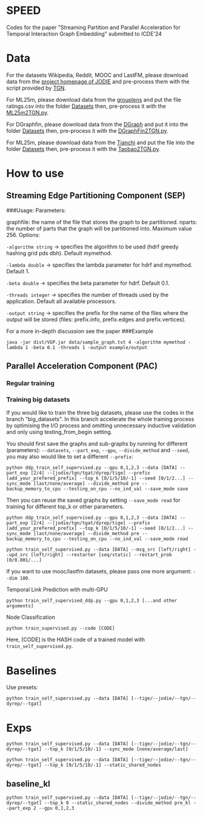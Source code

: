 # SPEED
Codes for the paper "Streaming Partition and Parallel Acceleration for Temporal Interaction Graph Embedding" submitted to ICDE'24

# Data

For the datasets Wikipedia, Reddit, MOOC and LastFM, please download data from the [project homepage of JODIE](https://snap.stanford.edu/jodie/) and pre-process them with the script provided by [TGN](https://github.com/twitter-research/tgn).

For ML25m, please download data from the [grouplens](https://grouplens.org/datasets/movielens/25m/) and put the file ratings.csv into the folder [Datasets](Datasets) then, pre-process it with the [ML25m2TGN.py](ML25m2TGN.py).

For DGraphfin, please download data from the [DGraph](https://dgraph.xinye.com/dataset) and put it into the folder [Datasets](Datasets) then, pre-process it with the [DGraphFin2TGN.py](DGraphFin2TGN.py).

For ML25m, please download data from the [Tianchi](https://tianchi.aliyun.com/dataset/649) and put the file into the folder [Datasets](Datasets) then, pre-process it with the [Taobao2TGN.py](Taobao2TGN.py).

# How to use

## Streaming Edge Partitioning Component (SEP)
###Usage: Parameters:

graphfile: the name of the file that stores the graph to be partitioned.
nparts: the number of parts that the graph will be partitioned into. Maximum value 256.
Options:

`-algorithm string` -> specifies the algorithm to be used (hdrf greedy hashing grid pds dbh). Default mymethod.

`-lambda double` -> specifies the lambda parameter for hdrf and mymethod. Default 1.

`-beta double` -> specifies the beta parameter for hdrf. Default 0.1.

`-threads integer` -> specifies the number of threads used by the application. Default all available processors.

`-output string` -> specifies the prefix for the name of the files where the output will be stored (files: prefix.info, prefix.edges and prefix.vertices).

For a more in-depth discussion see the paper ###Example

`java -jar dist/VGP.jar data/sample_graph.txt 4 -algorithm mymethod -lambda 1 -beta 0.1 -threads 1 -output example/output`  

## Parallel Acceleration Component (PAC)
### Regular training


### Training big datasets
If you would like to train the three big datasets, please use the codes in the branch "big_datasets".
In this branch accelerate the whole training process by optimising the I/O process and omitting unnecessary inductive validation and only using testing_from_begin setting.

You should first save the graphs and sub-graphs by running for different (parameters): `--datasets`, `--part_exp`, `--gpu`, `--divide_method` and `--seed`, you may also would like to set a different `--prefix`:
```
python ddp_train_self_supervised.py --gpu 0,1,2,3 --data [DATA] --part_exp [2/4] --[jodie/tgn/tgat/dyrep/tige] --prefix [add_your_prefered_prefix] --top_k [0/1/5/10/-1] --seed [0/1/2...] --sync_mode [last/none/average] --divide_method pre --backup_memory_to_cpu --testing_on_cpu --no_ind_val --save_mode save
```

Then you can reuse the saved graphs by setting `--save_mode read` for training for different top_k or other parameters.

```
python ddp_train_self_supervised.py --gpu 0,1,2,3 --data [DATA] --part_exp [2/4] --[jodie/tgn/tgat/dyrep/tige] --prefix [add_your_prefered_prefix] --top_k [0/1/5/10/-1] --seed [0/1/2...] --sync_mode [last/none/average] --divide_method pre --backup_memory_to_cpu --testing_on_cpu --no_ind_val --save_mode read
```

```
python train_self_supervised.py --data [DATA] --msg_src [left/right] --upd_src [left/right] --restarter [seq/static] --restart_prob [0/0.001/...]
```
If you want to use mooc/lastfm datasets, please pass one more argument: `--dim 100`.

Temporal Link Prediction with multi-GPU
```
python train_self_supervised_ddp.py --gpu 0,1,2,3 [...and other arguments]
```

Node Classification
```
python train_supervised.py --code [CODE]
```
Here, [CODE] is the HASH code of a trained model with `train_self_supervised.py`.

# Baselines 

Use presets:

```
python train_self_supervised.py --data [DATA] [--tige/--jodie/--tgn/--dyrep/--tgat]
```


# Exps


```
python train_self_supervised.py --data [DATA] [--tige/--jodie/--tgn/--dyrep/--tgat] --top_k [0/1/5/10/-1] --sync_mode [none/average/last]
```

```
python train_self_supervised.py --data [DATA] [--tige/--jodie/--tgn/--dyrep/--tgat] --top_k [0/1/5/10/-1] --static_shared_nodes
```

## baseline_kl

```
python train_self_supervised.py --data [DATA] [--tige/--jodie/--tgn/--dyrep/--tgat] --top_k 0 --static_shared_nodes --divide_method pre_kl --part_exp 2 --gpu 0,1,2,3
```
